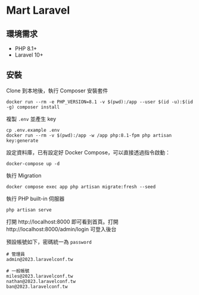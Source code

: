 # Mart Laravel

## 環境需求

- PHP 8.1+
- Laravel 10+

## 安裝

Clone 到本地後，執行 Composer 安裝套件

```
docker run --rm -e PHP_VERSION=8.1 -v $(pwd):/app --user $(id -u):$(id -g) composer install
```

複製 `.env` 並產生 key

```
cp .env.example .env
docker run --rm -v $(pwd):/app -w /app php:8.1-fpm php artisan key:generate
```

設定資料庫，已有設定好 Docker Compose，可以直接透過指令啟動：

```
docker-compose up -d
```

執行 Migration

```
docker compose exec app php artisan migrate:fresh --seed
```

執行 PHP built-in 伺服器

```
php artisan serve
```

打開 http://localhost:8000 即可看到首頁。打開 http://localhost:8000/admin/login 可登入後台 

預設帳號如下，密碼統一為 `password`

```
# 管理員
admin@2023.laravelconf.tw

# 一般帳號
miles@2023.laravelconf.tw
nathan@2023.laravelconf.tw
ban@2023.laravelconf.tw
```
